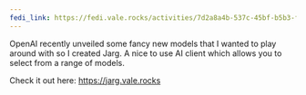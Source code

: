```yaml
---
fedi_link: https://fedi.vale.rocks/activities/7d2a8a4b-537c-45bf-b5b3-fecd85d879de
---
```


OpenAI recently unveiled some fancy new models that I wanted to play around with so I created Jarg. A nice to use AI client which allows you to select from a range of models.

Check it out here:
<https://jarg.vale.rocks>
